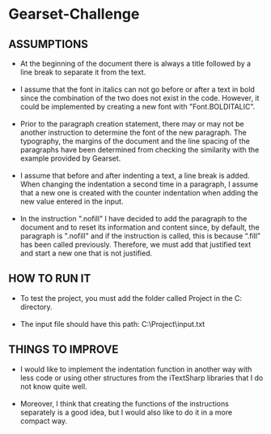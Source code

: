 # Gearset-Challenge
## ASSUMPTIONS
- At the beginning of the document there is always a title followed by a line break to separate it from the text. <br /> <br />
- I assume that the font in italics can not go before or after a text in bold since the combination of the two does not exist in the code. However, it could be implemented by creating a new font with "Font.BOLDITALIC". <br /> <br />
- Prior to the paragraph creation statement, there may or may not be another instruction to determine the font of the new paragraph.
The typography, the margins of the document and the line spacing of the paragraphs have been determined from checking the similarity with the example provided by Gearset. <br /> <br />
- I assume that before and after indenting a text, a line break is added. When changing the indentation a second time in a paragraph, I assume that a new one is created with the counter indentation when adding the new value entered in the input. <br /> <br />
- In the instruction ".nofill" I have decided to add the paragraph to the document and to reset its information and content since, by default, the paragraph is ".nofill" and if the instruction is called, this is because “.fill” has been called previously. Therefore, we must add that justified text and start a new one that is not justified. 
## HOW TO RUN IT
- To test the project, you must add the folder called Project in the C: directory. <br /> <br />
- The input file should have this path: C:\Project\input.txt 
## THINGS TO IMPROVE
- I would like to implement the indentation function in another way with less code or using other structures from the iTextSharp libraries that I do not know quite well. <br /> <br />
- Moreover, I think that creating the functions of the instructions separately is a good idea, but I would also like to do it in a more compact way.
